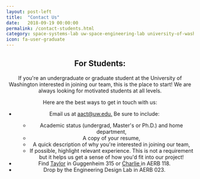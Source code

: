 ```yaml
---
layout: post-left
title:  "Contact Us"
date:   2018-09-19 00:00:00
permalink: /contact-students.html
category: space-systems-lab uw-space-engineering-lab university-of-washington-space uw-space students
icon: fa-user-graduate
---
```


<div>
	<header class="wrapper style2">
		<h2> For Students: </h2>
		<p>
			If you're an undergraduate or graduate student at the University of Washington interested in joining our team, this is the place to start! We are always looking for motivated students at all levels.
		</p>
		Here are the best ways to get in touch with us:
			<ul style="list-style-type: disc">
				<li> Email us at <a href="#"> aact@uw.edu.</a> Be sure to include: </li> 
					<ul style="margin-left: 1em; list-style-type: circle">
						<li> Academic status (undergrad, Master's or Ph.D.) and home department,</li>
						<li> A copy of your resume, </li>
						<li> A quick description of why you're interested in joining our team,</li>
						<li> If possible, highlight relevant experience. This is not a requirement but it helps us get a sense of how you'd fit into our project!</li>
					</ul>
				<li> Find <a href="/people.html">Taylor</a> in Guggenheim 315 or <a href="/people.html"> Charlie </a> in AERB 118.</li>
				<li> Drop by the Engineering Design Lab in AERB 023.</li>
			</ul> 
	</header>
</div>

